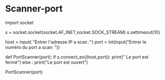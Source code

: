 # Scanner-port
import socket

s = socket.socket(socket.AF_INET,socket.SOCK_STREAM)
s.settimeout(10)

host = input( "Entrer l'adresse IP a scan :")
port = int(input("Entrer le numéro du port a scan: "))

def PortScanner(port):
    if s.connect_ex((host,port)):
        print(" Le port est fermé")
    else :
        print("Le port est ouvert")

PortScanner(port)

